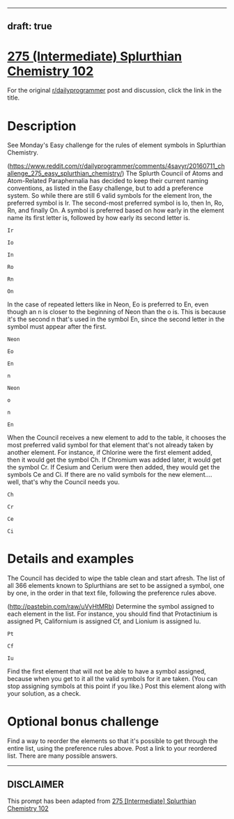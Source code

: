 ---
draft: true
----

# [275 (Intermediate) Splurthian Chemistry 102](https://www.reddit.com/r/dailyprogrammer/comments/4so25w/20160713_challenge_275_intermediate_splurthian/)

For the original [r/dailyprogrammer](https://www.reddit.com/r/dailyprogrammer/) post and discussion, click the link in the title.

# Description
See Monday's Easy challenge for the rules of element symbols in Splurthian Chemistry.

(https://www.reddit.com/r/dailyprogrammer/comments/4savyr/20160711_challenge_275_easy_splurthian_chemistry/)
The Splurth Council of Atoms and Atom-Related Paraphernalia has decided to keep their current naming conventions, as listed in the Easy challenge, but to add a preference system. So while there are still 6 valid symbols for the element Iron, the preferred symbol is Ir. The second-most preferred symbol is Io, then In, Ro, Rn, and finally On. A symbol is preferred based on how early in the element name its first letter is, followed by how early its second letter is.


```
Ir
```

```
Io
```

```
In
```

```
Ro
```

```
Rn
```

```
On
```
In the case of repeated letters like in Neon, Eo is preferred to En, even though an n is closer to the beginning of Neon than the o is. This is because it's the second n that's used in the symbol En, since the second letter in the symbol must appear after the first.


```
Neon
```

```
Eo
```

```
En
```

```
n
```

```
Neon
```

```
o
```

```
n
```

```
En
```
When the Council receives a new element to add to the table, it chooses the most preferred valid symbol for that element that's not already taken by another element. For instance, if Chlorine were the first element added, then it would get the symbol Ch. If Chromium was added later, it would get the symbol Cr. If Cesium and Cerium were then added, they would get the symbols Ce and Ci. If there are no valid symbols for the new element.... well, that's why the Council needs you.


```
Ch
```

```
Cr
```

```
Ce
```

```
Ci
```
# Details and examples
The Council has decided to wipe the table clean and start afresh. The list of all 366 elements known to Splurthians are set to be assigned a symbol, one by one, in the order in that text file, following the preference rules above.

(http://pastebin.com/raw/uVyHtMRb)
Determine the symbol assigned to each element in the list. For instance, you should find that Protactinium is assigned Pt, Californium is assigned Cf, and Lionium is assigned Iu.


```
Pt
```

```
Cf
```

```
Iu
```
Find the first element that will not be able to have a symbol assigned, because when you get to it all the valid symbols for it are taken. (You can stop assigning symbols at this point if you like.) Post this element along with your solution, as a check.

# Optional bonus challenge
Find a way to reorder the elements so that it's possible to get through the entire list, using the preference rules above. Post a link to your reordered list. There are many possible answers.


----
## **DISCLAIMER**
This prompt has been adapted from [275 [Intermediate] Splurthian Chemistry 102](https://www.reddit.com/r/dailyprogrammer/comments/4so25w/20160713_challenge_275_intermediate_splurthian/
)
